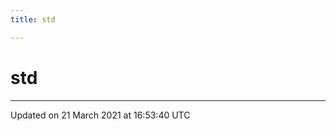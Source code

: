 ```yaml
---
title: std

---
```


# std






-------------------------------

Updated on 21 March 2021 at 16:53:40 UTC